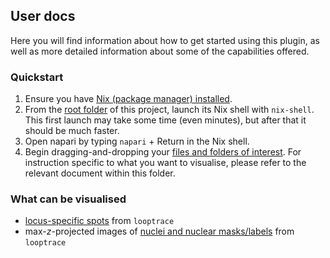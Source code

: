 ## User docs
Here you will find information about how to get started using this plugin, as well as more detailed information about some of the capabilities offered.

### Quickstart
1. Ensure you have [Nix (package manager) installed](https://nixos.org/download/).
2. From the [root folder](../../) of this project, launch its Nix shell with `nix-shell`. 
This first launch may take some time (even minutes), but after that it should be much faster.
3. Open napari by typing `napari` + Return in the Nix shell.
4. Begin dragging-and-dropping your [files and folders of interest](#what-can-be-visualised). 
For instruction specific to what you want to visualise, please refer to the relevant document within this folder.

### What can be visualised
* [locus-specific spots](./locus-spots.md) from `looptrace`
* max-*z*-projected images of [nuclei and nuclear masks/labels](./nuclear-masks.md) from `looptrace`
